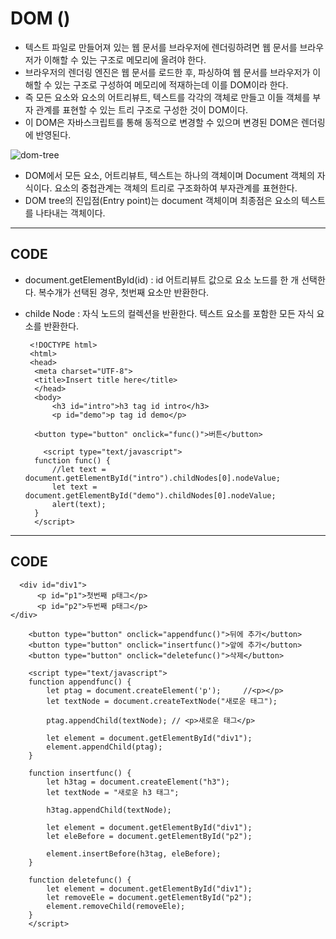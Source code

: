 
DOM ()
===========================================

* 텍스트 파일로 만들어져 있는 웹 문서를 브라우저에 렌더링하려면 웹 문서를 브라우저가 이해할 수 있는 구조로 메모리에 올려야 한다. 
* 브라우저의 렌더링 엔진은 웹 문서를 로드한 후, 파싱하여 웹 문서를 브라우저가 이해할 수 있는 구조로 구성하여 메모리에 적재하는데 이를 DOM이라 한다. 
* 즉 모든 요소와 요소의 어트리뷰트, 텍스트를 각각의 객체로 만들고 이들 객체를 부자 관계를 표현할 수 있는 트리 구조로 구성한 것이 DOM이다. 
* 이 DOM은 자바스크립트를 통해 동적으로 변경할 수 있으며 변경된 DOM은 렌더링에 반영된다.

![dom-tree](https://user-images.githubusercontent.com/31100061/87142964-51428c00-c2e0-11ea-872c-830d85008135.png)

* DOM에서 모든 요소, 어트리뷰트, 텍스트는 하나의 객체이며 Document 객체의 자식이다. 요소의 중첩관계는 객체의 트리로 구조화하여 부자관계를 표현한다. 
* DOM tree의 진입점(Entry point)는 document 객체이며 최종점은 요소의 텍스트를 나타내는 객체이다.


--------------------------------------------
CODE
-------------------------------------------
* document.getElementById(id) : id 어트리뷰트 값으로 요소 노드를 한 개 선택한다. 복수개가 선택된 경우, 첫번째 요소만 반환한다.
* childe Node : 자식 노드의 컬렉션을 반환한다. 텍스트 요소를 포함한 모든 자식 요소를 반환한다.


       <!DOCTYPE html>
       <html>
       <head>
        <meta charset="UTF-8">
        <title>Insert title here</title>
        </head>
        <body>
	        <h3 id="intro">h3 tag id intro</h3>
	        <p id="demo">p tag id demo</p>
	
	    <button type="button" onclick="func()">버튼</button>
	
	      <script type="text/javascript">
	    function func() {
		    //let text = document.getElementById("intro").childNodes[0].nodeValue;
		    let text = document.getElementById("demo").childNodes[0].nodeValue;
		    alert(text);
	    }
	    </script>
      
-------------------------
CODE
-------------------------



   <!-- appendChild(뒤에 추가), insertChild(앞에 추가) -->
	  <div id="div1">
		  <p id="p1">첫번째 p태그</p>
		  <p id="p2">두번째 p태그</p>
  	</div>
	
	    <button type="button" onclick="appendfunc()">뒤에 추가</button>
	    <button type="button" onclick="insertfunc()">앞에 추가</button>
	    <button type="button" onclick="deletefunc()">삭제</button>
	
	    <script type="text/javascript">
	    function appendfunc() {
		    let ptag = document.createElement('p'); 	//<p></p>
		    let textNode = document.createTextNode("새로운 태그"); 
		
		    ptag.appendChild(textNode);	// <p>새로운 태그</p>
		
		    let element = document.getElementById("div1");
		    element.appendChild(ptag);
	    }
	
	    function insertfunc() {
		    let h3tag = document.createElement("h3");
		    let textNode = "새로운 h3 태그";
		
		    h3tag.appendChild(textNode);
		
		    let element = document.getElementById("div1");
		    let eleBefore = document.getElementById("p2");
		
		    element.insertBefore(h3tag, eleBefore);
	    }
	
	    function deletefunc() {
		    let element = document.getElementById("div1");
		    let removeEle = document.getElementById("p2");
		    element.removeChild(removeEle);
	    }
	    </script>
